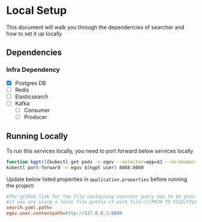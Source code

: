 # Local Setup

This document will walk you through the dependencies of searcher and how to set it up locally

## Dependencies

### Infra Dependency

- [X] Postgres DB
- [ ] Redis
- [ ] Elasticsearch
- [ ] Kafka
  - [ ] Consumer
  - [ ] Producer

## Running Locally

To run this services locally, you need to port forward below services locally

```bash
function kgpt(){kubectl get pods -n egov --selector=app=$1 --no-headers=true | head -n1 | awk '{print $1}'}
kubectl port-forward -n egov $(kgpt user) 8088:8080
``` 

Update below listed properties in `application.properties` before running the project:

```ini
#The github link for the file containing searcher query has to be provided here
#if you are using a local file prefix it with file:///PATH TO FILE/FILENAME
search.yaml.path=
egov.user.contextpath=http://127.0.0.1:8088
```
